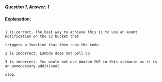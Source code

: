 ##### Question 1, Answer: 1


**Explanation:**


```

1 is correct. The best way to achieve this is to use an event notification on the S3 bucket that

triggers a function that then runs the code.

2 is incorrect. Lambda does not poll S3.

3 is incorrect. You would not use Amazon SNS in this scenario as it is an unnecessary additional

step.

```

